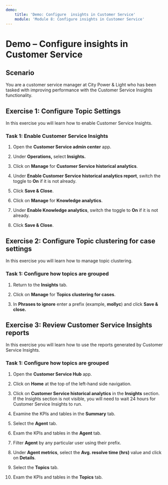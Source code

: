 ```yaml
---
demo:
    title: 'Demo: Configure  insights in Customer Service'
    module: 'Module 8: Configure insights in Customer Service'
---
```


# Demo – Configure insights in Customer Service 

## Scenario

You are a customer service manager at City Power & Light who has been tasked with improving performance with the Customer Service Insights functionality.

## Exercise 1: Configure Topic Settings

In this exercise you will learn how to enable Customer Service Insights. 

### Task 1: Enable Customer Service Insights

1.  Open the **Customer Service admin center** app.

2.  Under **Operations,** select **Insights.**

3.  Click on **Manage** for **Customer Service historical analytics**.

4.  Under **Enable Customer Service historical analytics report**, switch the toggle to **On** if it is not already.

5.  Click **Save & Close**.

8.  Click on **Manage** for **Knowledge analytics**.

9.  Under **Enable Knowledge analytics**, switch the toggle to **On** if it is not already.

10. Click **Save & Close**.

## Exercise 2: Configure Topic clustering for case settings

In this exercise you will learn how to manage topic clustering.

### Task 1: Configure how topics are grouped

1.  Return to the **Insights** tab.

5.  Click on **Manage** for **Topics clustering for cases**.

6.  In **Phrases to ignore** enter a prefix (example, **mollyc**) and click **Save & close.**

## Exercise 3: Review Customer Service Insights reports

In this exercise you will learn how to use the reports generated by Customer Service Insights.

### Task 1: Configure how topics are grouped

1.  Open the **Customer Service Hub** app.

2.  Click on **Home** at the top of the left-hand side navigation.

3.  Click on **Customer Service historical analytics** in the **Insights** section. If the Insights section is not visible, you will need to wait 24 hours for Customer Service Insights to run.

4.  Examine the KPIs and tables in the **Summary** tab.

5.  Select the **Agent** tab.

6.  Exam the KPIs and tables in the **Agent** tab.

7.  Filter **Agent** by any particular user using their prefix.

8.  Under **Agent metrics**, select the **Avg. resolve time (hrs)** value and click on **Details**.

9.  Select the **Topics** tab.

10.  Exam the KPIs and tables in the **Topics** tab.
